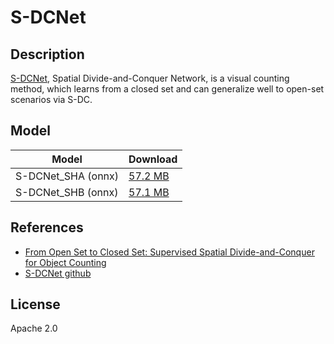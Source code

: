 <!--- SPDX-License-Identifier: GPL-3.0 -->

# S-DCNet

## Description

[S-DCNet](https://github.com/xhp-hust-2018-2011/S-DCNet), Spatial Divide-and-Conquer Network, is a visual counting method, which learns from a closed set and can generalize well to open-set scenarios via S-DC.

## Model

| Model              | Download                    |
|--------------------|:----------------------------|
| S-DCNet_SHA (onnx) | [57.2 MB](S-DCNet_SHA.onnx) |
| S-DCNet_SHB (onnx) | [57.1 MB](S-DCNet_SHB.onnx) |

## References

* [From Open Set to Closed Set: Supervised Spatial Divide-and-Conquer for Object Counting](https://arxiv.org/pdf/2001.01886.pdf)
* [S-DCNet github](https://github.com/xhp-hust-2018-2011/S-DCNet)

## License
Apache 2.0